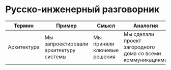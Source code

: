 Русско-инженерный разговорник
=============================

| Термин      | Пример                                 | Смысл                       | Аналогия                                                   |  
|-------------|----------------------------------------|-----------------------------|------------------------------------------------------------|
| Архитектура | Мы запроектировали архитектуру системы | Мы приняли ключевые решения | Мы сделали проект загородного дома со всеми коммуникациями |  
